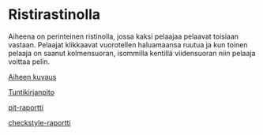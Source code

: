 # Ristirastinolla

Aiheena on perinteinen ristinolla, jossa kaksi pelaajaa pelaavat toisiaan vastaan. Pelaajat klikkaavat vuorotellen haluamaansa ruutua ja kun toinen pelaaja on saanut kolmensuoran, isommilla kentillä viidensuoran niin pelaaja voittaa pelin.

[Aiheen kuvaus](dokumentaatio/Aihemäärittely.md)

[Tuntikirjanpito](dokumentaatio/tuntikirjanpito.md)

[pit-raportti](https://htmlpreview.github.io/?https://github.com/Zappi/Ristirastinolla/blob/master/dokumentaatio/pit-raportti/201702081943/index.html)

[checkstyle-raportti](https://htmlpreview.github.io/https://github.com/Zappi/Ristirastinolla/blob/master/dokumentaatio/checkstyle-raportti/Viikko%204/site/checkstyle.html)


